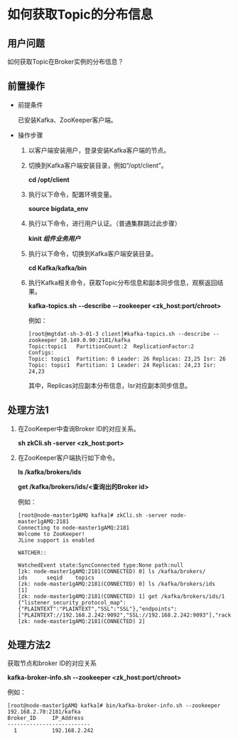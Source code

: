 # 如何获取Topic的分布信息<a name="mrs_03_0197"></a>

## 用户问题<a name="zh-cn_topic_0167276323_sd1dc17fee2214ed9867d242a14f38d7d"></a>

如何获取Topic在Broker实例的分布信息？

## 前置操作<a name="zh-cn_topic_0167276323_section3994733292450"></a>

-   前提条件

    已安装Kafka、ZooKeeper客户端。

-   操作步骤
    1.  以客户端安装用户，登录安装Kafka客户端的节点。
    2.  切换到Kafka客户端安装目录，例如“/opt/client”。

        **cd /opt/client**

    3.  执行以下命令，配置环境变量。

        **source bigdata\_env**

    4.  执行以下命令，进行用户认证。（普通集群跳过此步骤）

        **kinit  _组件业务用户_**

    5.  执行以下命令，切换到Kafka客户端安装目录。

        **cd Kafka/kafka/bin**

    6.  执行Kafka相关命令，获取Topic分布信息和副本同步信息，观察返回结果。

        **kafka-topics.sh** **--describe** **--zookeeper <zk\_host:port/chroot\>**

        例如：

        ```
        [root@mgtdat-sh-3-01-3 client]#kafka-topics.sh --describe --zookeeper 10.149.0.90:2181/kafka
        Topic:topic1   PartitionCount:2  ReplicationFactor:2     Configs:
        Topic: topic1  Partition: 0 Leader: 26 Replicas: 23,25 Isr: 26
        Topic: topic1  Partition: 1 Leader: 24 Replicas: 24,23 Isr: 24,23
        ```

        其中，Replicas对应副本分布信息，Isr对应副本同步信息。



## 处理方法1<a name="zh-cn_topic_0167276323_section5087984593329"></a>

1.  在ZooKeeper中查询Broker ID的对应关系。

    **sh zkCli.sh -server <zk\_host:port\>**

2.  在ZooKeeper客户端执行如下命令。

    **ls /kafka/brokers/ids**

    **get /kafka/brokers/ids/<查询出的Broker id\>**

    例如：

    ```
    [root@node-master1gAMQ kafka]# zkCli.sh -server node-master1gAMQ:2181
    Connecting to node-master1gAMQ:2181
    Welcome to ZooKeeper!
    JLine support is enabled
    
    WATCHER::
    
    WatchedEvent state:SyncConnected type:None path:null
    [zk: node-master1gAMQ:2181(CONNECTED) 0] ls /kafka/brokers/
    ids      seqid    topics
    [zk: node-master1gAMQ:2181(CONNECTED) 0] ls /kafka/brokers/ids
    [1]
    [zk: node-master1gAMQ:2181(CONNECTED) 1] get /kafka/brokers/ids/1
    {"listener_security_protocol_map":{"PLAINTEXT":"PLAINTEXT","SSL":"SSL"},"endpoints":["PLAINTEXT://192.168.2.242:9092","SSL://192.168.2.242:9093"],"rack":"/default/rack0","jmx_port":21006,"host":"192.168.2.242","timestamp":"1580886124398","port":9092,"version":4}
    [zk: node-master1gAMQ:2181(CONNECTED) 2]
    
    ```


## 处理方法2<a name="zh-cn_topic_0167276323_section4533772891919"></a>

获取节点和broker ID的对应关系

**kafka-broker-info.sh** **--zookeeper <zk\_host:port/chroot\>**

例如：

```
[root@node-master1gAMQ kafka]# bin/kafka-broker-info.sh --zookeeper 192.168.2.70:2181/kafka
Broker_ID     IP_Address
--------------------------
  1           192.168.2.242

```

